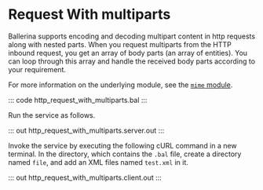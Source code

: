 # Request With multiparts

Ballerina supports encoding and decoding multipart content in http requests along with nested parts. When you request multiparts from the HTTP inbound request, you get an array of body parts (an array of entities). You can loop through this array and handle the received body parts according to your requirement.

For more information on the underlying module, see the [`mime` module](https://lib.ballerina.io/ballerina/mime/latest/).

::: code http_request_with_multiparts.bal :::

Run the service as follows.

::: out http_request_with_multiparts.server.out :::

Invoke the service by executing the following cURL command in a new terminal.
In the directory, which contains the `.bal` file, create a directory named `file`, and add an XML files named `test.xml` in it.

::: out http_request_with_multiparts.client.out :::
